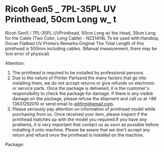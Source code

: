 # Ricoh Gen5 _ 7PL-35PL UV Printhead, 50cm Long w_ t

Ricoh Gen5 / 7PL-35PL UVPrinthead, 50cm Long w/ the Head, 39cm Long for the Cable (Two Color, Long Cable) - N221414L
To be used with:Handtop, Docan Flatbed UV Printers
Remarks:Original
The Total Length of this printhead is 500mm including cables. (Manual measurement, there may be 1cm error of physical)

Attention:
1. The printhead is required to be installed by professional persons.
2. Due to the nature of Printer Partsand the many factors that go into installing them, we do not accept returns or give refunds on electronic or service parts. Once the package is delivered, it is the customer's responsibility to check the package for damage. If there is any visible damage on the package, please refuse the shipment and call us at +86 13631292010 or send email to qilifirm@gmail.com.
3. Please seriously pay attention on information of printhead model while purchasing from us. Once received your item, please inspect if the printhead matches up with the model you required.If you have any problems, it is very important that contact us as soon as possible before installing it onto machine. Please be aware that we don't accept any return and refund once the printhead is installed on the machine.

Package:

